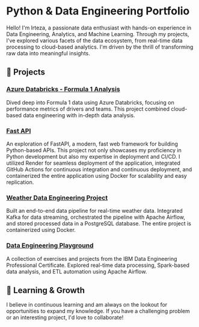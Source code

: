 # Python & Data Engineering Portfolio

Hello! I'm Irteza, a passionate data enthusiast with hands-on experience in Data Engineering, Analytics, and Machine Learning. Through my projects, I've explored various facets of the data ecosystem, from real-time data processing to cloud-based analytics. I'm driven by the thrill of transforming raw data into meaningful insights.

## 🚀 Projects

### [Azure Databricks - Formula 1 Analysis](https://github.com/Irteza7/Azure_databricks)
Dived deep into Formula 1 data using Azure Databricks, focusing on performance metrics of drivers and teams. This project combined cloud-based data engineering with in-depth data analysis.

### [Fast API](https://github.com/Irteza7/Fast_api)
An exploration of FastAPI, a modern, fast web framework for building Python-based APIs. This project not only showcases my proficiency in Python development but also my expertise in deployment and CI/CD. I utilized Render for seamless deployment of the application, integrated GitHub Actions for continuous integration and continuous deployment, and containerized the entire application using Docker for scalability and easy replication.

### [Weather Data Engineering Project](https://github.com/Irteza7/Data_eng_project)
Built an end-to-end data pipeline for real-time weather data. Integrated Kafka for data streaming, orchestrated the pipeline with Apache Airflow, and stored processed data in a PostgreSQL database. The entire project is containerized using Docker.

### [Data Engineering Playground](https://github.com/Irteza7/Data_Eng)
A collection of exercises and projects from the IBM Data Engineering Professional Certificate. Explored real-time data processing, Spark-based data analysis, and ETL automation using Apache Airflow.

## 🌱 Learning & Growth
I believe in continuous learning and am always on the lookout for opportunities to expand my knowledge. If you have a challenging problem or an interesting project, I'd love to collaborate!
